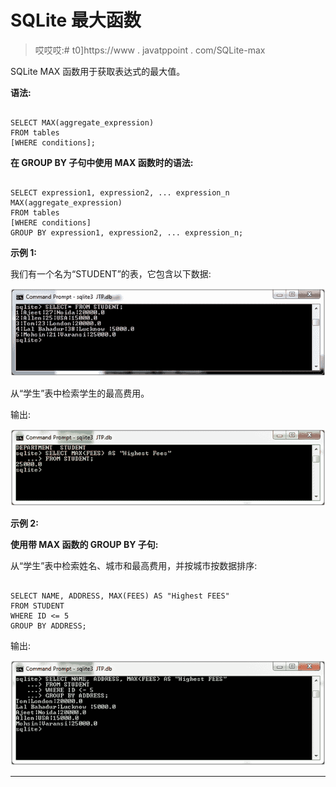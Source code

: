 # SQLite 最大函数

> 哎哎哎:# t0]https://www . javatppoint . com/SQLite-max

SQLite MAX 函数用于获取表达式的最大值。

**语法:**

```

SELECT MAX(aggregate_expression)
FROM tables
[WHERE conditions]; 

```

**在 GROUP BY 子句中使用 MAX 函数时的语法:**

```

SELECT expression1, expression2, ... expression_n
MAX(aggregate_expression)
FROM tables
[WHERE conditions]
GROUP BY expression1, expression2, ... expression_n; 

```

**示例 1:**

我们有一个名为“STUDENT”的表，它包含以下数据:

![Sqlite Max function 1](img/f44f6ed2771a5c8c6fcc900c16e1a735.png)

从“学生”表中检索学生的最高费用。

输出:

![Sqlite Max function 2](img/eb98ba16cb770b0e00035298cc225059.png)

**示例 2:**

**使用带 MAX 函数的 GROUP BY 子句:**

从“学生”表中检索姓名、城市和最高费用，并按城市按数据排序:

```

SELECT NAME, ADDRESS, MAX(FEES) AS "Highest FEES"
FROM STUDENT
WHERE ID <= 5
GROUP BY ADDRESS;

```

输出:

![Sqlite Max function 3](img/aa2a5600b134f3b3e250bdffc99bff79.png)

* * *